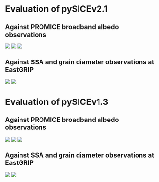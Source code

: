 # Evaluation of pySICEv2.1

## Against PROMICE broadband albedo observations
![](figures/scatter_pySICEv2.1.png)
![](figures/PROMICE_comp_1_pySICEv2.1.png)
![](figures/PROMICE_comp_2_pySICEv2.1.png)

## Against SSA and grain diameter observations at EastGRIP
![](figures/SSA_EGP_pySICEv2.1.png)
![](figures/GD_EGP_pySICEv2.1.png)

# Evaluation of pySICEv1.3

## Against PROMICE broadband albedo observations
![](figures/scatter_pySICEv1.3.png)
![](figures/PROMICE_comp_1_pySICEv1.3.png)
![](figures/PROMICE_comp_2_pySICEv1.3.png)

## Against SSA and grain diameter observations at EastGRIP
![](figures/SSA_EGP_pySICEv1.3.png)
![](figures/GD_EGP_pySICEv1.3.png)
